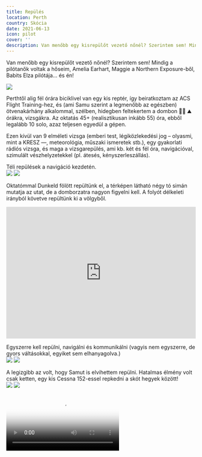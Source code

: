 ```yaml
---
title: Repülés
location: Perth
country: Skócia
date: 2021-06-13
icon: pilot
cover: ''
description: Van menőbb egy kisrepülőt vezető nőnél? Szerintem sem! Mindig a pilótanők voltak a hőseim, Amelia Earhart, Maggie a Northern Exposure-ből, Babits Elza pilótája… és én!
---
```


Van menőbb egy kisrepülőt vezető nőnél? Szerintem sem! Mindig a pilótanők voltak a hőseim, Amelia Earhart, Maggie a Northern Exposure-ből, Babits Elza pilótája… és én!

![](/img/fly2.jpeg)

Perthtől alig fél órára biciklivel van egy kis reptér, így beiratkoztam az ACS Flight Training-hez, és (ami Samu szerint a legmenőbb az egészben) ötvenakárhány alkalommal, szélben, hidegben feltekertem a dombon 🚴‍♀️ ⛰ órákra, vizsgákra. Az oktatás 45+ (realisztikusan inkább 55) óra, ebből legalább 10 solo, azaz teljesen egyedül a gépen.

Ezen kívül van 9 elméleti vizsga (emberi test, légiközlekedési jog – olyasmi, mint a KRESZ —, meteorológia, műszaki ismeretek stb.), egy
gyakorlati rádiós vizsga, és maga a vizsgarepülés, ami kb. két és fél óra, navigációval, szimulált vészhelyzetekkel (pl. átesés, kényszerleszállás).

Téli repülések a navigáció kezdetén.  
![](/img/fly7.jpeg)
![](/img/fly6.jpeg)

Oktatómmal Dunkeld fölött repültünk el, a térképen látható négy tó simán mutatja az utat, de a domborzatra nagyon figyelni kell. A folyót délkeleti irányból követve repültünk ki a völgyből.  
<iframe width="100%" height="350" frameborder="0" scrolling="no" marginheight="0" marginwidth="0" src="https://www.openstreetmap.org/export/embed.html?bbox=-3.661880493164063%2C56.49813356805866%2C-3.373489379882813%2C56.63716184375916&amp;layer=cyclosm" style="border: none"></iframe>

Egyszerre kell repülni, navigálni és kommunikálni (vagyis nem egyszerre, de gyors váltásokkal, egyiket sem elhanyagolva.)  
![](/img/fly8.jpeg)
![](/img/fly9.jpeg)

A legizgibb az volt, hogy Samut is elvihettem repülni. Hatalmas élmény volt csak ketten, egy kis Cessna 152-essel repkedni a skót hegyek között!  
![](/img/fly4.jpeg)
![](/img/fly5.jpeg)

<video src="/video/flying.mp4" poster="/video/flying.png" autoplay loop></video>
